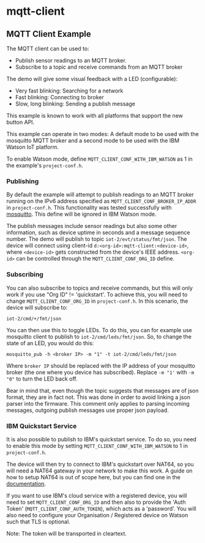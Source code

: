 # mqtt-client

## MQTT Client Example

The MQTT client can be used to:

* Publish sensor readings to an MQTT broker.
* Subscribe to a topic and receive commands from an MQTT broker

The demo will give some visual feedback with a LED (configurable):
* Very fast blinking: Searching for a network
* Fast blinking: Connecting to broker
* Slow, long blinking: Sending a publish message

This example is known to work with all platforms that support the new button
API.

This example can operate in two modes: A default mode to be used with the
mosquitto MQTT broker and a second mode to be used with the IBM Watson IoT
platform.

To enable Watson mode, define `MQTT_CLIENT_CONF_WITH_IBM_WATSON` as 1 in the
example's `project-conf.h`.

### Publishing

By default the example will attempt to publish readings to an MQTT broker
running on the IPv6 address specified as `MQTT_CLIENT_CONF_BROKER_IP_ADDR` in
`project-conf.h`. This functionality was tested successfully with
[mosquitto](http://mosquitto.org/). This define will be ignored in IBM Watson
mode.

The publish messages include sensor readings but also some other information,
such as device uptime in seconds and a message sequence number. The demo will
publish to topic `iot-2/evt/status/fmt/json`. The device will connect using
client-id `d:<org-id>:mqtt-client:<device-id>`, where `<device-id>` gets
constructed from the device's IEEE address. `<org-id>` can be controlled
through the `MQTT_CLIENT_CONF_ORG_ID` define.

### Subscribing

You can also subscribe to topics and receive commands, but this will only
work if you use "Org ID" != 'quickstart'. To achieve this, you will need to
change `MQTT_CLIENT_CONF_ORG_ID` in `project-conf.h`. In this scenario, the
device will subscribe to:

`iot-2/cmd/+/fmt/json`

You can then use this to toggle LEDs. To do this, you can for example
use mosquitto client to publish to `iot-2/cmd/leds/fmt/json`. So, to change
the state of an LED, you would do this:

`mosquitto_pub -h <broker IP> -m "1" -t iot-2/cmd/leds/fmt/json`

Where `broker IP` should be replaced with the IP address of your mosquitto
broker (the one where you device has subscribed). Replace `-m "1'` with `-m "0"`
to turn the LED back off.

Bear in mind that, even though the topic suggests that messages are of json
format, they are in fact not. This was done in order to avoid linking a json
parser into the firmware. This comment only applies to parsing incoming
messages, outgoing publish messages use proper json payload.

### IBM Quickstart Service

It is also possible to publish to IBM's quickstart service. To do so, you need
to enable this mode by setting `MQTT_CLIENT_CONF_WITH_IBM_WATSON` to 1 in
`project-conf.h`.

The device will then try to connect to IBM's quickstart over NAT64, so you will
need a NAT64 gateway in your network to make this work. A guide on how to
setup NAT64 is out of scope here, but you can find one in the
[documentation](https://docs.contiki-ng.org/en/develop/doc/getting-started/NAT64-for-Contiki-NG.html).

If you want to use IBM's cloud service with a registered device, you will need
to set `MQTT_CLIENT_CONF_ORG_ID` and then also to provide the 'Auth Token'
(`MQTT_CLIENT_CONF_AUTH_TOKEN`), which acts as a 'password'. You will also
need to configure your Organisation / Registered device on Watson such that
TLS is optional.

Note: The token will be transported in cleartext.
